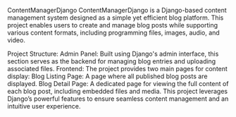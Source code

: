 ContentManagerDjango
ContentManagerDjango is a Django-based content management system designed as a simple yet efficient blog platform. This project enables users to create and manage blog posts while supporting various content formats, including programming files, images, audio, and video.

Project Structure:
Admin Panel: Built using Django's admin interface, this section serves as the backend for managing blog entries and uploading associated files.
Frontend: The project provides two main pages for content display:
Blog Listing Page: A page where all published blog posts are displayed.
Blog Detail Page: A dedicated page for viewing the full content of each blog post, including embedded files and media.
This project leverages Django’s powerful features to ensure seamless content management and an intuitive user experience.

